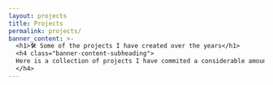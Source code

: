 ```yaml
---
layout: projects
title: Projects
permalink: projects/
banner_content: >-
  <h1>🛠️ Some of the projects I have created over the years</h1>
  <h4 class="banner-content-subheading">
  Here is a collection of projects I have commited a considerable amount of time and effort towards their development.
  </h4>
---
```

